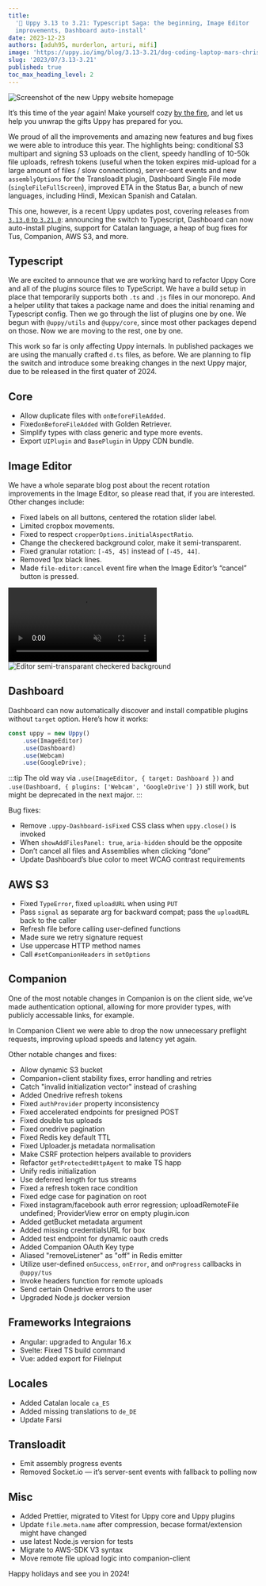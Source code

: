 ```yaml
---
title:
  '🎄 Uppy 3.13 to 3.21: Typescript Saga: the beginning, Image Editor
  improvements, Dashboard auto-install'
date: 2023-12-23
authors: [aduh95, murderlon, arturi, mifi]
image: 'https://uppy.io/img/blog/3.13-3.21/dog-coding-laptop-mars-christmas-tree.jpg"'
slug: '2023/07/3.13-3.21'
published: true
toc_max_heading_level: 2
---
```


<img src="/img/blog/3.13-3.21/dog-coding-laptop-mars-christmas-tree.jpg" className="border" alt="Screenshot of the new Uppy website homepage" />

It’s this time of the year again! Make yourself cozy
[by the fire](https://www.youtube.com/watch?v=ouqtX6WWL1U), and let us help you
unwrap the gifts Uppy has prepared for you.

We proud of all the improvements and amazing new features and bug fixes we were
able to introduce this year. The highlights being: conditional S3 multipart and
signing S3 uploads on the client, speedy handling of 10-50k file uploads,
refresh tokens (useful when the token expires mid-upload for a large amount of
files / slow connections), server-sent events and new `assemblyOptions` for the
Transloadit plugin, Dashboard Single File mode (`singleFileFullScreen`),
improved ETA in the Status Bar, a bunch of new languages, including Hindi,
Mexican Spanish and Catalan.

This one, however, is a recent Uppy updates post, covering releases from
[`3.13.0` to `3.21.0`](https://github.com/transloadit/uppy/compare/uppy%403.13.0...uppy%403.21.0):
announcing the switch to Typescript, Dashboard can now auto-install plugins,
support for Catalan language, a heap of bug fixes for Tus, Companion, AWS S3,
and more.

<!--truncate-->

## Typescript

We are excited to announce that we are working hard to refactor
Uppy Core and all of the plugins source files to TypeScript. We have a build setup in place that
temporarily supports both `.ts` and `.js` files in our monorepo. And a helper
utility that takes a package name and does the initial renaming and Typescript
config. Then we go through the list of plugins one by one. We begun with
`@uppy/utils` and `@uppy/core`, since most other packages depend on those. Now
we are moving to the rest, one by one.

This work so far is only affecting Uppy internals. In published packages we are
using the manually crafted `d.ts` files, as before. We are planning to flip the
switch and introduce some breaking changes in the next Uppy major, due to be
released in the first quater of 2024.

## Core

- Allow duplicate files with `onBeforeFileAdded`.
- Fixed`onBeforeFileAdded` with Golden Retriever.
- Simplify types with class generic and type more events.
- Export `UIPlugin` and `BasePlugin` in Uppy CDN bundle.

## Image Editor

We have a whole separate blog post about the recent rotation improvements in the
Image Editor, so please read that, if you are interested. Other changes include:

- Fixed labels on all buttons, centered the rotation slider label.
- Limited cropbox movements.
- Fixed to respect `cropperOptions.initialAspectRatio`.
- Change the checkered background color, make it semi-transparent.
- Fixed granular rotation: `[-45, 45]` instead of `[-45, 44]`.
- Removed 1px black lines.
- Made `file-editor:cancel` event fire when the Image Editor’s “cancel” button
  is pressed.

<video muted autoplay loop src="/img/blog/3.13-3.21/crop.mov" type="video/mp4">
</video>

<img alt="Editor semi-transparant checkered background" src="/img/blog/3.13-3.21/editor.jpg" />

## Dashboard

Dashboard can now automatically discover and install compatible plugins without
`target` option. Here’s how it works:

```js
const uppy = new Uppy()
	.use(ImageEditor)
	.use(Dashboard)
	.use(Webcam)
	.use(GoogleDrive);
```

:::tip The old way via `.use(ImageEditor, { target: Dashboard })` and
`.use(Dashboard, { plugins: ['Webcam', 'GoogleDrive'] })` still work, but might
be deprecated in the next major. :::

Bug fixes:

- Remove `.uppy-Dashboard-isFixed` CSS class when `uppy.close()` is invoked
- When `showAddFilesPanel: true`, `aria-hidden` should be the opposite
- Don’t cancel all files and Assemblies when clicking “done”
- Update Dashboard’s blue color to meet WCAG contrast requirements

## AWS S3

- Fixed `TypeError`, fixed `uploadURL` when using `PUT`
- Pass `signal` as separate arg for backward compat; pass the `uploadURL` back
  to the caller
- Refresh file before calling user-defined functions
- Made sure we retry signature request
- Use uppercase HTTP method names
- Call `#setCompanionHeaders` in `setOptions`

## Companion

One of the most notable changes in Companion is on the client side, we’ve made
authentication optional, allowing for more provider types, with publicly
accessable links, for example.

In Companion Client we were able to drop the now unnecessary preflight requests,
improving upload speeds and latency yet again.

Other notable changes and fixes:

- Allow dynamic S3 bucket
- Companion+client stability fixes, error handling and retries
- Catch "invalid initialization vector" instead of crashing
- Added Onedrive refresh tokens
- Fixed `authProvider` property inconsistency
- Fixed accelerated endpoints for presigned POST
- Fixed double tus uploads
- Fixed onedrive pagination
- Fixed Redis key default TTL
- Fixed Uploader.js metadata normalisation
- Make CSRF protection helpers available to providers
- Refactor `getProtectedHttpAgent` to make TS happ
- Unify redis initialization
- Use deferred length for tus streams
- Fixed a refresh token race condition
- Fixed edge case for pagination on root
- Fixed instagram/facebook auth error regression; uploadRemoteFile undefined;
  ProviderView error on empty plugin.icon
- Added getBucket metadata argument
- Added missing credentialsURL for box
- Added test endpoint for dynamic oauth creds
- Added Companion OAuth Key type
- Aliased "removeListener" as "off" in Redis emitter
- Utilize user-defined `onSuccess`, `onError`, and `onProgress` callbacks in
  `@uppy/tus`
- Invoke headers function for remote uploads
- Send certain Onedrive errors to the user
- Upgraded Node.js docker version

## Frameworks Integraions

- Angular: upgraded to Angular 16.x
- Svelte: Fixed TS build command
- Vue: added export for FileInput

## Locales

- Added Catalan locale `ca_ES`
- Added missing translations to `de_DE`
- Update Farsi

## Transloadit

- Emit assembly progress events
- Removed Socket.io — it’s server-sent events with fallback to polling now

## Misc

- Added Prettier, migrated to Vitest for Uppy core and Uppy plugins
- Update `file.meta.name` after compression, becase format/extension might have
  changed
- use latest Node.js version for tests
- Migrate to AWS-SDK V3 syntax
- Move remote file upload logic into companion-client

Happy holidays and see you in 2024!
